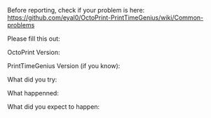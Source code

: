 Before reporting, check if your problem is here:
https://github.com/eyal0/OctoPrint-PrintTimeGenius/wiki/Common-problems

Please fill this out:

OctoPrint Version:

PrintTimeGenius Version (if you know):

What did you try:

What happenned:

What did you expect to happen:
